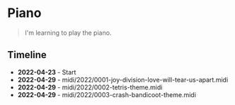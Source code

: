 # Piano

> I'm learning to play the piano.

## Timeline

- **2022-04-23** - Start
- **2022-04-29** - midi/2022/0001-joy-division-love-will-tear-us-apart.midi
- **2022-04-29** - midi/2022/0002-tetris-theme.midi
- **2022-04-29** - midi/2022/0003-crash-bandicoot-theme.midi
